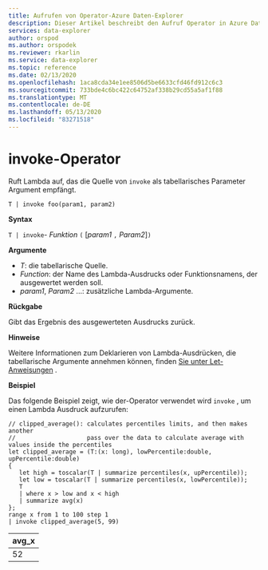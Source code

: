 ```yaml
---
title: Aufrufen von Operator-Azure Daten-Explorer
description: Dieser Artikel beschreibt den Aufruf Operator in Azure Daten-Explorer.
services: data-explorer
author: orspod
ms.author: orspodek
ms.reviewer: rkarlin
ms.service: data-explorer
ms.topic: reference
ms.date: 02/13/2020
ms.openlocfilehash: 1aca8cda34e1ee8506d5be6633cfd46fd912c6c3
ms.sourcegitcommit: 733bde4c6bc422c64752af338b29cd55a5af1f88
ms.translationtype: MT
ms.contentlocale: de-DE
ms.lasthandoff: 05/13/2020
ms.locfileid: "83271518"
---
```

# <a name="invoke-operator"></a>invoke-Operator

Ruft Lambda auf, das die Quelle von `invoke` als tabellarisches Parameter Argument empfängt.

```kusto
T | invoke foo(param1, param2)
```

**Syntax**

`T | invoke`- *Funktion* `(` [*param1* `,` *Param2*]`)`

**Argumente**

* *T*: die tabellarische Quelle.
* *Function*: der Name des Lambda-Ausdrucks oder Funktionsnamens, der ausgewertet werden soll.
* *param1*, *Param2* ...: zusätzliche Lambda-Argumente.

**Rückgabe**

Gibt das Ergebnis des ausgewerteten Ausdrucks zurück.

**Hinweise**

Weitere Informationen zum Deklarieren von Lambda-Ausdrücken, die tabellarische Argumente annehmen können, finden [Sie unter Let-Anweisungen](./letstatement.md) .

**Beispiel**

Das folgende Beispiel zeigt, wie der-Operator verwendet wird `invoke` , um einen Lambda Ausdruck aufzurufen:

<!-- csl: https://help.kusto.windows.net:443/KustoMonitoringPersistentDatabase -->
```kusto
// clipped_average(): calculates percentiles limits, and then makes another 
//                    pass over the data to calculate average with values inside the percentiles
let clipped_average = (T:(x: long), lowPercentile:double, upPercentile:double)
{
   let high = toscalar(T | summarize percentiles(x, upPercentile));
   let low = toscalar(T | summarize percentiles(x, lowPercentile));
   T 
   | where x > low and x < high
   | summarize avg(x) 
};
range x from 1 to 100 step 1
| invoke clipped_average(5, 99)
```

|avg_x|
|---|
|52|
